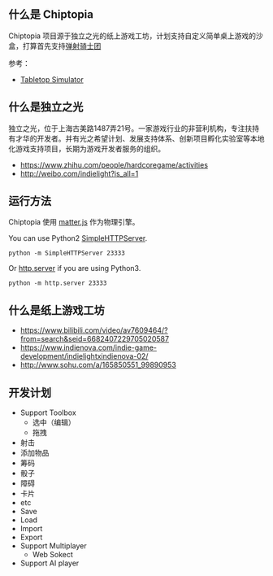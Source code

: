 ## 什么是 Chiptopia
Chiptopia 项目源于独立之光的纸上游戏工坊，计划支持自定义简单桌上游戏的沙盒，打算首先支持[弹射骑士团](https://github.com/lychees/chiptopia/blob/master/PLAYBOOK.MD)

参考：
- [Tabletop Simulator](http://store.steampowered.com/app/286160/Tabletop_Simulator/)

## 什么是独立之光
独立之光，位于上海古美路1487弄21号。一家游戏行业的非营利机构，专注扶持有才华的开发者。并有光之希望计划、发展支持体系、创新项目孵化实验室等本地化游戏支持项目，长期为游戏开发者服务的组织。

- https://www.zhihu.com/people/hardcoregame/activities
- http://weibo.com/indielight?is_all=1

## 运行方法

Chiptopia 使用 [matter.js](http://brm.io/matter-js/) 作为物理引擎。

You can use Python2 [SimpleHTTPServer](https://docs.python.org/2/library/simplehttpserver.html).
~~~~
python -m SimpleHTTPServer 23333
~~~~

Or [http.server](https://docs.python.org/3/library/http.server.html?highlight=http%20server#module-http.server) if you are using Python3.
~~~~
python -m http.server 23333
~~~~

## 什么是纸上游戏工坊

- https://www.bilibili.com/video/av7609464/?from=search&seid=6682407229705020587
- https://www.indienova.com/indie-game-development/indielightxindienova-02/
- http://www.sohu.com/a/165850551_99890953

## 开发计划
- Support Toolbox
	- 选中（编辑）
 	- 拖拽
 - 射击
 - 添加物品
  - 筹码
  - 骰子	
  - 障碍
  - 卡片
  - etc
 - Save
 - Load
 - Import
 - Export
- Support Multiplayer
	- Web Sokect
- Support AI player
